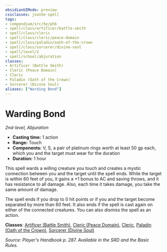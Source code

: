 ```yaml
---
obsidianUIMode: preview
cssclasses: json5e-spell
tags:
- compendium/src/5e/phb
- spell/class/artificer/battle-smith
- spell/class/cleric
- spell/class/cleric/peace-domain
- spell/class/paladin/oath-of-the-crown
- spell/class/sorcerer/divine-soul
- spell/level/2
- spell/school/abjuration
classes:
- Artificer (Battle Smith)
- Cleric (Peace Domain)
- Cleric
- Paladin (Oath of the Crown)
- Sorcerer (Divine Soul)
aliases: ["Warding Bond"]
---
```

# Warding Bond
*2nd-level, Abjuration*  

- **Casting time:** 1 action
- **Range:** Touch
- **Components:** V, S, a pair of platinum rings worth at least 50 gp each, which you and the target must wear for the duration
- **Duration:** 1 hour

This spell wards a willing creature you touch and creates a mystic connection between you and the target until the spell ends. While the target is within 60 feet of you, it gains a +1 bonus to AC and saving throws, and it has resistance to all damage. Also, each time it takes damage, you take the same amount of damage.

The spell ends if you drop to 0 hit points or if you and the target become separated by more than 60 feet. It also ends if the spell is cast again on either of the connected creatures. You can also dismiss the spell as an action.

**Classes**: [Artificer (Battle Smith)](/2-Mechanics/CLI/classes/artificer-battle-smith-tce.md), [Cleric (Peace Domain)](/2-Mechanics/CLI/classes/cleric-peace-domain-tce.md), [Cleric](/2-Mechanics/CLI/classes/cleric.md), [Paladin (Oath of the Crown)](/2-Mechanics/CLI/classes/paladin-oath-of-the-crown-scag.md), [Sorcerer (Divine Soul)](/2-Mechanics/CLI/classes/sorcerer-divine-soul-xge.md)

*Source: Player's Handbook p. 287. Available in the SRD and the Basic Rules.*